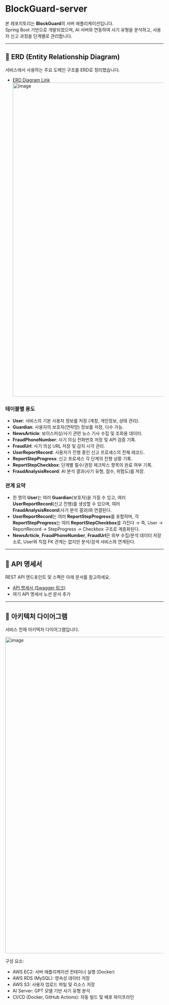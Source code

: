 # BlockGuard-server

본 레포지토리는 **BlockGuard**의 서버 애플리케이션입니다.  
Spring Boot 기반으로 개발되었으며, AI 서버와 연동하여 사기 유형을 분석하고, 사용자 신고 과정을 단계별로 관리합니다.

---

## 📌 ERD (Entity Relationship Diagram)

서비스에서 사용하는 주요 도메인 구조를 ERD로 정리했습니다.

- [ERD Diagram Link](https://dbdiagram.io/d/BlockGuard_ERD-686d1997f413ba3508d99080)
  <img width="1920" height="994" alt="image" src="https://github.com/user-attachments/assets/54a18ee7-f831-45a4-b4bb-173986c8708c" />

### 테이블별 용도

- **User**: 서비스의 기본 사용자 정보를 저장 (계정, 개인정보, 상태 관리).
- **Guardian**: 사용자의 보호자(연락망) 정보를 저장, 다수 가능.
- **NewsArticle**: 보이스피싱/사기 관련 뉴스 기사 수집 및 조회용 데이터.
- **FraudPhoneNumber**: 사기 의심 전화번호 저장 및 API 검증 기록.
- **FraudUrl**: 사기 의심 URL 저장 및 감지 시각 관리.
- **UserReportRecord**: 사용자가 진행 중인 신고 프로세스의 전체 레코드.
- **ReportStepProgress**: 신고 프로세스 각 단계의 진행 상황 기록.
- **ReportStepCheckbox**: 단계별 필수/권장 체크박스 항목의 완료 여부 기록.
- **FraudAnalysisRecord**: AI 분석 결과(사기 유형, 점수, 위험도)를 저장.


### 관계 요약

- 한 명의 **User**는 여러 **Guardian**(보호자)을 가질 수 있고, 여러 **UserReportRecord**(신고 진행)를 생성할 수 있으며, 여러 **FraudAnalysisRecord**(사기 분석 결과)와 연결된다.
- **UserReportRecord**는 여러 **ReportStepProgress**를 포함하며, 각 **ReportStepProgress**는 여러 **ReportStepCheckbox**를 가진다 → 즉, User → ReportRecord → StepProgress → Checkbox 구조로 계층화된다.
- **NewsArticle**, **FraudPhoneNumber**, **FraudUrl**은 외부 수집/분석 데이터 저장소로, User와 직접 FK 관계는 없지만 분석/검색 서비스와 연계된다.

---

## 📌 API 명세서

REST API 엔드포인트 및 스펙은 아래 문서를 참고하세요.

- [API 명세서 (Swagger 링크)](https://www.blockguard.shop/swagger-ui/index.html)
- 여기 API 명세서 노션 문서 추가

---

## 📌 아키텍처 다이어그램

서비스 전체 아키텍처 다이어그램입니다.

<img width="1368" height="1002" alt="image" src="https://github.com/user-attachments/assets/a2ab4818-0240-48ef-b9b5-ffb099068bc8" />


구성 요소:
- AWS EC2: 서버 애플리케이션 컨테이너 실행 (Docker)
- AWS RDS (MySQL): 영속성 데이터 저장
- AWS S3: 사용자 업로드 파일 및 리소스 저장
- AI Server: GPT 모델 기반 사기 유형 분석
- CI/CD (Docker, GitHub Actions): 자동 빌드 및 배포 파이프라인